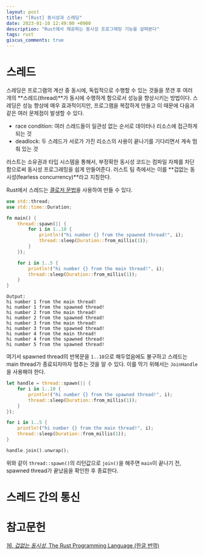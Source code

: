 ```yaml
---
layout: post
title: "[Rust] 동시성과 스레딩"
date: 2023-01-10 12:49:00 +0900
description: "Rust에서 제공하는 동시성 프로그래밍 기능을 살펴본다"
tags: rust
giscus_comments: true
---
```


# 스레드

스레딩은 프로그램의 계산 중 동시에, 독립적으로 수행할 수 있는 것들을 쪼갠 후 여러 개의 **스레드(thread)**가 동시에 수행하게 함으로서 성능을 향상시키는 방법이다. 스레딩은 성능 향상에 매우 효과적이지만, 프로그램을 복잡하게 만들고 이 때문에 다음과 같은 여러 문제점이 발생할 수 있다.

* race condition: 여러 스레드들이 일관성 없는 순서로 데이터나 리소스에 접근하게 되는 것
* deadlock: 두 스레드가 서로가 가진 리소스의 사용이 끝나기를 기다리면서 계속 멈춰 있는 것

러스트는 소유권과 타입 시스템을 통해서, 부정확한 동시성 코드는 컴파일 자체를 차단함으로써 동시성 프로그래밍을 쉽게 만들어준다. 러스트 팀 측에서는 이를 **겁없는 동시성(fearless concurrency)**라고 지칭한다.

Rust에서 스레드는 <a href="https://rinthel.github.io/rust-lang-book-ko/ch13-01-closures.html">클로저 문법</a>을 사용하여 만들 수 있다.

```rust 
use std::thread;
use std::time::Duration;

fn main() {
    thread::spawn(|| {
        for i in 1..10 {
            println!("hi number {} from the spawned thread!", i);
            thread::sleep(Duration::from_millis(1));
        }
    });

    for i in 1..5 {
        println!("hi number {} from the main thread!", i);
        thread::sleep(Duration::from_millis(1));
    }
}
```

```
Output:
hi number 1 from the main thread!
hi number 1 from the spawned thread!
hi number 2 from the main thread!
hi number 2 from the spawned thread!
hi number 3 from the main thread!
hi number 3 from the spawned thread!
hi number 4 from the main thread!
hi number 4 from the spawned thread!
hi number 5 from the spawned thread!

```

여기서 spawned thread의 반복문을 `1..10`으로 해두었음에도 불구하고 스레드는 main thread가 종료되자마자 멈추는 것을 알 수 있다. 이를 막기 위해서는 `JoinHandle`을 사용해야 한다.

```rust
let handle = thread::spawn(|| {
    for i in 1..10 {
        println!("hi number {} from the spawned thread!", i);
        thread::sleep(Duration::from_millis(1));
    }
});

for i in 1..5 {
    println!("hi number {} from the main thread!", i);
    thread::sleep(Duration::from_millis(1));
}

handle.join().unwrap();
```

위와 같이 `thread::spawn()`의 리턴값으로 `join()`을 해주면 `main`이 끝나기 전, spawned thread가 끝났음을 확인한 후 종료한다.

# 스레드 간의 통신


# 참고문헌
<a href="https://rinthel.github.io/rust-lang-book-ko/ch16-00-concurrency.html"> _16. 겁없는 동시성_, The Rust Programming Language (한글 번역)</a>